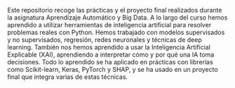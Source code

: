 Este repositorio recoge las prácticas y el proyecto final realizados durante la asignatura Aprendizaje Automático y Big Data.
A lo largo del curso hemos aprendido a utilizar herramientas de inteligencia artificial para resolver problemas reales con Python. Hemos trabajado con modelos supervisados y no supervisados, regresión, redes neuronales y técnicas de deep learning. También nos hemos aprendido a usar la Inteligencia Artificial Explicable (XAI), aprendiendo a interpretar cómo y por qué una IA toma decisiones.
Todo lo aprendido se ha aplicado en prácticas con librerías como Scikit-learn, Keras, PyTorch y SHAP, y se ha usado en un proyecto final que integra varias de estas técnicas.
